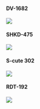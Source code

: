 #### DV-1682
![](http://ww3.sinaimg.cn/mw690/5d098bccgw1f274y8kfbzg20b4069npf.gif)

#### SHKD-475
![](http://ww1.sinaimg.cn/mw690/dd412be4gw1f41q7sekl6g20ao060x6p.gif)

#### S-cute 302
![](http://ww3.sinaimg.cn/mw690/67ece773jw1f41oz3m5yhg20bc06ge81.gif)

#### RDT-192
![](http://ww3.sinaimg.cn/mw690/67ece773jw1f41ozgk15ng20b4069qv5.gif)
